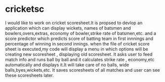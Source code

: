 # cricketsc
I would like to work on cricket scoresheet.It is propsed to devlop an application which can display wickets, names of batsmen and bowlers,overs,extras, economy of bowler,strike rate of batsmen,etc. and a score predictor which predicts score of batting team in first innnings and percentage of winning in  second innings.
when the  file of cricket score sheet is executed,my code will display a menu in which options will be creating new scoresheet , displaying  old scoresheet. It asks user to feed match info and runs ball by ball and it calculates strike rate , economy,etc automatically and displays it.It will take care of no balls, wide balls,byes,wickets,etc. It saves scoresheets of all matches and user can see these scoresheets later.

